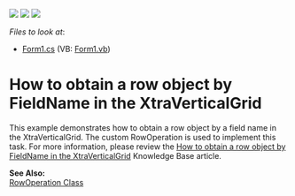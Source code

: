 <!-- default badges list -->
![](https://img.shields.io/endpoint?url=https://codecentral.devexpress.com/api/v1/VersionRange/128638900/10.1.6%2B)
[![](https://img.shields.io/badge/Open_in_DevExpress_Support_Center-FF7200?style=flat-square&logo=DevExpress&logoColor=white)](https://supportcenter.devexpress.com/ticket/details/E755)
[![](https://img.shields.io/badge/📖_How_to_use_DevExpress_Examples-e9f6fc?style=flat-square)](https://docs.devexpress.com/GeneralInformation/403183)
<!-- default badges end -->
<!-- default file list -->
*Files to look at*:

* [Form1.cs](./CS/Form1.cs) (VB: [Form1.vb](./VB/Form1.vb))
<!-- default file list end -->
# How to obtain a row object by FieldName in the XtraVerticalGrid


<p>This example demonstrates how to obtain a row object by a field name in the XtraVerticalGrid. The custom RowOperation is used to implement this task. For more information, please review the <a href="https://www.devexpress.com/Support/Center/p/A1438">How to obtain a row object by FieldName in the XtraVerticalGrid</a> Knowledge Base article.</p><p><strong>See Also:</strong><br />
<a href="http://documentation.devexpress.com/#WindowsForms/clsDevExpressXtraVerticalGridRowsRowOperationtopic">RowOperation Class</a></p>

<br/>


